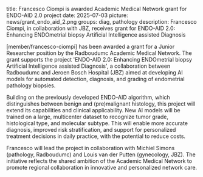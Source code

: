 title: Francesco Ciompi is awarded Academic Medical Network grant for ENDO-AID 2.0 project
date: 2025-07-03
picture: news/grant_endo_aid_2.png
groups: diag, pathology
description: Francesco Ciompi, in collaboration with JBZ, receives grant for ENDO-AID 2.0: Enhancing ENDOmetrial biopsy Artificial Intelligence assisted Diagnosis

[member/francesco-ciompi] has been awarded a grant for a Junior Researcher position by the Radboudumc Academic Medical Network. The grant supports the project 'ENDO-AID 2.0: Enhancing ENDOmetrial biopsy Artificial Intelligence assisted Diagnosis', a collaboration between Radboudumc and Jeroen Bosch Hospital (JBZ) aimed at developing AI models for automated detection, diagnosis, and grading of endometrial pathology biopsies.

Building on the previously developed ENDO-AID algorithm, which distinguishes between benign and (pre)malignant histology, this project will extend its capabilities and clinical applicability. New AI models will be trained on a large, multicenter dataset to recognize tumor grade, histological type, and molecular subtype. This will enable more accurate diagnosis, improved risk stratification, and support for personalized treatment decisions in daily practice, with the potential to reduce costs.

Francesco will lead the project in collaboration with Michiel Simons (pathology, Radboudumc) and Louis van der Putten (gynecology, JBZ). The initiative reflects the shared ambition of the Academic Medical Network to promote regional collaboration in innovative and personalized network care.
